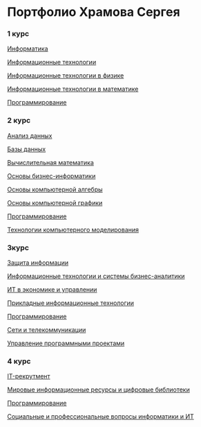 # Портфолио Храмова Сергея

### 1 курс

<a href="https://serega89kh.github.io/1kurs/informatika/informatika">Информатика</a>

<a href="https://serega89kh.github.io/1kurs/IT/IT">Информационные технологии</a>

<a href="https://serega89kh.github.io/1kurs/ITinPh/ITinPh">Информационные технологии в физике</a>

<a href="https://serega89kh.github.io/1kurs/ITinM/ITinM">Информационные технологии в математике</a>

<a href="https://serega89kh.github.io/1kurs/prog/prog">Программирование</a>

### 2 курс

<a href="https://serega89kh.github.io/2kurs/Analis/Analis">Анализ данных</a>

<a href="">Базы данных</a>

<a href="">Вычислительная математика</a>

<a href="">Основы бизнес-информатики</a>

<a href="">Основы компьютерной алгебры</a>

<a href="">Основы компьютерной графики</a>

<a href="">Программирование</a>

<a href="">Технологии компьютерного моделирования</a>

### 3курс

<a href="">Защита информации</a>

<a href="">Информационные технологии и системы бизнес-аналитики</a>

<a href="">ИТ в экономике и управлении</a>

<a href="">Прикладные информационные технологии</a>

<a href="">Программирование</a>

<a href="">Сети и телекоммуникации</a>

<a href="">Управление программными проектами</a>

### 4 курс

<a href="">IT-рекрутмент</a>

<a href="">Мировые информационные ресурсы и цифровые библиотеки</a>

<a href="">Программирование</a>

<a href="">Социальные и профессиональные вопросы информатики и ИТ</a>
<!---
<a href="https://serega89kh.github.io/web">Портфолио Храмова Сергея, дисциплина "Веб-проектирование и веб-языки"</a>

<a href="https://serega89kh.github.io/prog">Портфолио Храмова Сергея, дисциплина "Программирование"</a>

<a href="https://serega89kh.github.io/oka">Портфолио Храмова Сергея, дисциплина "Основы компьютерной алгебры"</a>

<a href="https://serega89kh.github.io/weball">Портфолио Храмова Сергея, модуль "Проектирование и разработка веб-решений"</a>

<a href="https://serega89kh.github.io/UPP">Портфолио Храмова Сергея, дисциплина "Управление программными проектами"</a>
-->
